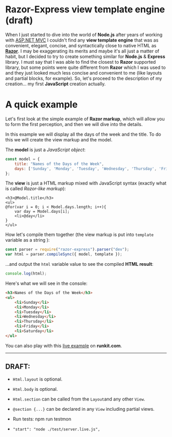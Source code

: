 # Razor-Express view template engine (draft)


When I just started to dive into the world of **Node.js** after years of working with [ASP.NET MVC](https://docs.microsoft.com/en-us/aspnet/core/mvc/overview) I couldn't find any **view template engine** that was as convenient, elegant, concise, and syntactically close to native HTML as [**Razor**](https://docs.microsoft.com/en-us/aspnet/core/mvc/views/layout). I may be exaggerating its merits and maybe it's all just a matter of habit, but I decided to try to create something similar for **Node.js** & **Express** library. I must say that I was able to find the closest to **Razor** supported library, but some points were quite different from **Razor** which I was used to and they just looked much less concise and convenient to me (like layouts and partial blocks, for example). So, let's proceed to the description of my creation... my first **JavaScript** creation actually.

A quick example
===
Let's first look at the simple example of **Razor markup**, which will allow you to form the first perception, and then we will dive into the details.

In this example we will display all the days of the week and the title. To do this we will create the view markup and the model. 

The **model** is just a *JavaScript object*:

```js
const model = {
    title: "Names of the Days of the Week",
    days: ['Sunday', 'Monday', 'Tuesday', 'Wednesday', 'Thursday', 'Friday', 'Saturday']
};
```
The **view** is just a HTML markup mixed with JavaScript syntax (exactly what is called *Razor-like markup*):
```HTML+Razor
<h3>@Model.title</h3>
<ul>
@for(var i = 0; i < Model.days.length; i++){
    var day = Model.days[i];
    <li>@day</li>
}
</ul>
```
How let's compile them together (the view markup is put into `template` variable as a string ):
```js
const parser = require("razor-express").parser("dev");
var html = parser.compileSync({ model, template });
```
...and output the `html` variable value to see the compiled **HTML result**:
```js
console.log(html);
```
Here's what we will see in the console:
```html
<h3>Names of the Days of the Week</h3>
<ul>
    <li>Sunday</li>
    <li>Monday</li>
    <li>Tuesday</li>
    <li>Wednesday</li>
    <li>Thursday</li>
    <li>Friday</li>
    <li>Saturday</li>
</ul>
```
You can also play with this [live example](https://runkit.com/develax/5bf574e98b71430012d4e641) on **runkit.com**.

----------------------
DRAFT:
----------------------
* `Html.layout` is optional.
* `Html.body` is optional.
* `Html.section` can be called from the `Layout`and any other `View`.
* `@section {...}` can be declared in any `View` including partial views.

* Run tests: npm run testmon
*     "start": "node ./test/server.live.js",
